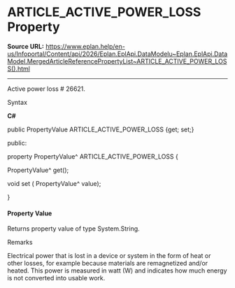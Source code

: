 # ARTICLE_ACTIVE_POWER_LOSS Property

**Source URL:** https://www.eplan.help/en-us/Infoportal/Content/api/2026/Eplan.EplApi.DataModelu~Eplan.EplApi.DataModel.MergedArticleReferencePropertyList~ARTICLE_ACTIVE_POWER_LOSS().html

---

Active power loss # 26621.

Syntax

**C#**



public PropertyValue ARTICLE_ACTIVE_POWER_LOSS {get; set;}

public:

property PropertyValue^ ARTICLE_ACTIVE_POWER_LOSS {

   PropertyValue^ get();

   void set (    PropertyValue^ value);

}


#### Property Value

Returns property value of type System.String.

Remarks

Electrical power that is lost in a device or system in the form of heat or other losses, for example because materials are remagnetized and/or heated. This power is measured in watt (W) and indicates how much energy is not converted into usable work.
